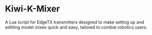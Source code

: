 # Kiwi-K-Mixer
A Lua script for EdgeTX transmitters designed to make setting up and editting model mixes quick and easy, tailored to combat robotics users.
